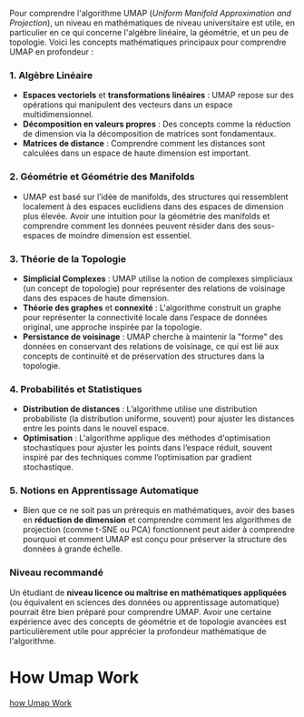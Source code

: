 Pour comprendre l'algorithme UMAP (*Uniform Manifold Approximation and Projection*), un niveau en mathématiques de niveau universitaire est utile, en particulier en ce qui concerne l'algèbre linéaire, la géométrie, et un peu de topologie. Voici les concepts mathématiques principaux pour comprendre UMAP en profondeur :

### 1. **Algèbre Linéaire**
   - **Espaces vectoriels** et **transformations linéaires** : UMAP repose sur des opérations qui manipulent des vecteurs dans un espace multidimensionnel.
   - **Décomposition en valeurs propres** : Des concepts comme la réduction de dimension via la décomposition de matrices sont fondamentaux.
   - **Matrices de distance** : Comprendre comment les distances sont calculées dans un espace de haute dimension est important.

### 2. **Géométrie et Géométrie des Manifolds**
   - UMAP est basé sur l’idée de manifolds, des structures qui ressemblent localement à des espaces euclidiens dans des espaces de dimension plus élevée. Avoir une intuition pour la géométrie des manifolds et comprendre comment les données peuvent résider dans des sous-espaces de moindre dimension est essentiel.

### 3. **Théorie de la Topologie**
   - **Simplicial Complexes** : UMAP utilise la notion de complexes simpliciaux (un concept de topologie) pour représenter des relations de voisinage dans des espaces de haute dimension.
   - **Théorie des graphes** et **connexité** : L'algorithme construit un graphe pour représenter la connectivité locale dans l’espace de données original, une approche inspirée par la topologie.
   - **Persistance de voisinage** : UMAP cherche à maintenir la "forme" des données en conservant des relations de voisinage, ce qui est lié aux concepts de continuité et de préservation des structures dans la topologie.

### 4. **Probabilités et Statistiques**
   - **Distribution de distances** : L’algorithme utilise une distribution probabiliste (la distribution uniforme, souvent) pour ajuster les distances entre les points dans le nouvel espace.
   - **Optimisation** : L'algorithme applique des méthodes d'optimisation stochastiques pour ajuster les points dans l’espace réduit, souvent inspiré par des techniques comme l’optimisation par gradient stochastique.

### 5. **Notions en Apprentissage Automatique**
   - Bien que ce ne soit pas un prérequis en mathématiques, avoir des bases en **réduction de dimension** et comprendre comment les algorithmes de projection (comme t-SNE ou PCA) fonctionnent peut aider à comprendre pourquoi et comment UMAP est conçu pour préserver la structure des données à grande échelle.

### Niveau recommandé
Un étudiant de **niveau licence ou maîtrise en mathématiques appliquées** (ou équivalent en sciences des données ou apprentissage automatique) pourrait être bien préparé pour comprendre UMAP. Avoir une certaine expérience avec des concepts de géométrie et de topologie avancées est particulièrement utile pour apprécier la profondeur mathématique de l'algorithme.

# How Umap Work

[how Umap Work](https://umap-learn.readthedocs.io/en/latest/how_umap_works.html)